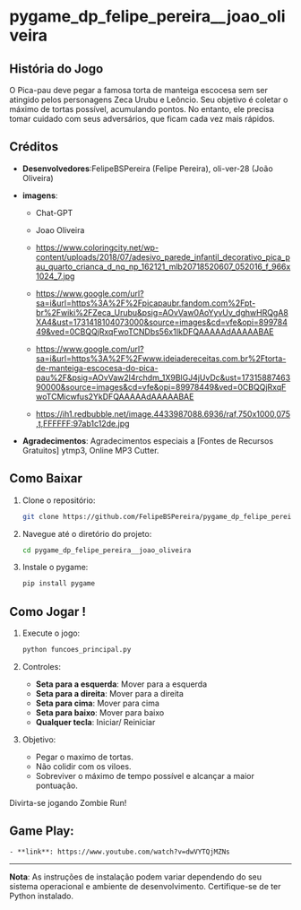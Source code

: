 # pygame_dp_felipe_pereira__joao_oliveira



## História do Jogo

O Pica-pau deve pegar a famosa torta de manteiga escocesa sem ser atingido pelos personagens Zeca Urubu e Leôncio. Seu objetivo é coletar o máximo de tortas possível, acumulando pontos. No entanto, ele precisa tomar cuidado com seus adversários, que ficam cada vez mais rápidos.

## Créditos

- **Desenvolvedores**:FelipeBSPereira (Felipe Pereira), oli-ver-28 (João Oliveira)
- **imagens**:
    - Chat-GPT
      
    - Joao Oliveira
    
    - https://www.coloringcity.net/wp-content/uploads/2018/07/adesivo_parede_infantil_decorativo_pica_pau_quarto_crianca_d_nq_np_162121_mlb20718520607_052016_f_966x1024_7.jpg
    
    - https://www.google.com/url?sa=i&url=https%3A%2F%2Fpicapaubr.fandom.com%2Fpt-br%2Fwiki%2FZeca_Urubu&psig=AOvVaw0AoYyvUv_dghwHRQgA8XA4&ust=1731418104073000&source=images&cd=vfe&opi=89978449&ved=0CBQQjRxqFwoTCNDbs56x1IkDFQAAAAAdAAAAABAE

    - https://www.google.com/url?sa=i&url=https%3A%2F%2Fwww.ideiadereceitas.com.br%2Ftorta-de-manteiga-escocesa-do-pica-pau%2F&psig=AOvVaw2l4rchdm_1X9BlGJ4jUvDc&ust=1731588746390000&source=images&cd=vfe&opi=89978449&ved=0CBQQjRxqFwoTCMicwfus2YkDFQAAAAAdAAAAABAE

    - https://ih1.redbubble.net/image.4433987088.6936/raf,750x1000,075,t,FFFFFF:97ab1c12de.jpg

- **Agradecimentos**: Agradecimentos especiais a [Fontes de Recursos Gratuitos] ytmp3, Online MP3 Cutter.

## Como Baixar

1. Clone o repositório:
    ```sh
    git clone https://github.com/FelipeBSPereira/pygame_dp_felipe_pereira__joao_oliveira
    ```
2. Navegue até o diretório do projeto:
    ```sh
    cd pygame_dp_felipe_pereira__joao_oliveira
    ```
3. Instale o pygame:
    ```sh
    pip install pygame
    ```

## Como Jogar !

1. Execute o jogo:
    ```sh
    python funcoes_principal.py
    ```

2. Controles:
    - **Seta para a esquerda**: Mover para a esquerda
    - **Seta para a direita**: Mover para a direita
    - **Seta para cima**: Mover para cima
    - **Seta para baixo**: Mover para baixo
    - **Qualquer tecla**: Iniciar/ Reiniciar

3. Objetivo:
    - Pegar o maximo de tortas.
    - Não colidir com os viloes.
    - Sobreviver o máximo de tempo possível e alcançar a maior pontuação.

Divirta-se jogando Zombie Run!
## Game Play: 
    - **link**: https://www.youtube.com/watch?v=dwVYTQjMZNs

---

**Nota**: As instruções de instalação podem variar dependendo do seu sistema operacional e ambiente de desenvolvimento. Certifique-se de ter Python instalado.

